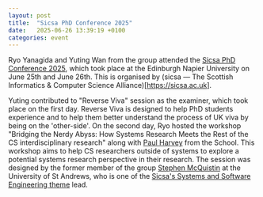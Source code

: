 ```yaml
---
layout: post
title:  "Sicsa PhD Conference 2025"
date:   2025-06-26 13:39:19 +0100
categories: event
---
```


Ryo Yanagida and Yuting Wan from the group attended the [Sicsa PhD Conference 2025](https://sicsaconf.org), which took place at the Edinburgh Napier University on June 25th and June 26th. This is organised by (sicsa — The Scottish Informatics & Computer Science Alliance)[https://sicsa.ac.uk]. 

Yuting contributed to "Reverse Viva" session as the examiner, which took place on the first day. Reverse Viva is designed to help PhD students experience and to 
help them better understand the process of UK viva by being on the 'other-side'. 
On the second day, Ryo hosted the workshop "Bridging the Nerdy Abyss: How Systems Research Meets the Rest of the CS interdisciplinary research" along with [Paul Harvey](https://www.paul-harvey.org) from the School. 
This workshop aims to help CS researchers outside of systems to explore a potential systems research perspective in their research. 
The session was designed by the former member of the group [Stephen McQuistin](https://www.smcquistin.uk) at the University of St Andrews, who is one of the [Sicsa's Systems and Software Engineering theme](https://sicsa.ac.uk/research/themes/systems-software-engineering/) lead. 